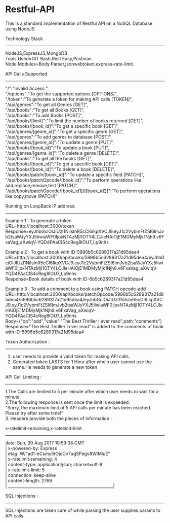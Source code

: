 # Restful-API

This is a standard implementation of Restful API on a NoSQL Database using NodeJS.

Technology Stack
___________________________________________________________________________________________________________________________________
NodeJS,ExpressJS,MongoDB <br>
Tools Used=GIT Bash,Rest Easy,Postman<br>
Node Modules=Body Parser,jsonwebtoken,express-rate-limit.


API Calls Supported
___________________________________________________________________________________________________________________________________
"/":"Invalid Access	",<br>
"/options":"To get the supported options  [OPTIONS]",<br>
"/token":"To generate a token for making API calls  [TOKEN]",<br>
"/api/genres":"To get all Genres	[GET]",<br>
"/api/books":"To get all Books	[GET]",<br>
"/api/books":"To add Books	[POST]",<br>
"/api/books/[limit]":"To limit the number of books returned	[GET]",<br>
"/api/books/[book_id]":"To get a specific book	[GET]",<br>
"/api/genres/[genre_id]":"To get a specific genre	[GET]",<br>
"/api/genres":"To add genres to database	[POST]",<br>
"/api/genres/[genre_id]":"To update a genre	[PUT]",<br>
"/api/books/[book_id]":"To update a book	[PUT]",<br>
"/api/genres/[genre_id]":"To delete a genre	[DELETE]",<br>
"/api/books":"To get all the books	[GET]",<br>
"/api/books/[book_id]":"To get a specific book	[GET]",<br>
"/api/books/[book_id]":"To delete a book	[DELETE]",<br>
"/api/books/patch/[book_id]":"To update a specific field [PATCH]",<br>
"/api/books/patchOpcode/[book_id]":"To perform operations like add,replace,remove,test [PATCH]",<br>
"/api/books/patchOpcode/[book_id1]/[[book_id2]":"To perform operations like copy,move [PATCH]"<br>




Running on LoopBack IP address:
__________________________________________________________________________________________________________________________________

Example 1 : To generate a token<br>
URL=http://localhost:3000/token<br>
Response=eyJhbGciOiJIUzI1NiIsInR5cCI6IkpXVCJ9.eyJ1c2VybmFtZSI6ImJvb2tsaWJyYXJ5IiwiaWF0IjoxNTAzMjI1OTY4LCJleHAiOjE1MDMyMjk1Njh9.v6FxaVag_aXwiqV-YQD4PAaCIS4cReg8IOU7_Lp9nhs

Example 2 : To get a book with ID-5996b5c6289317a21d95dea4<br>
URL=http://localhost:3000/api/books/5996b5c6289317a21d95dea4/eyJhbGciOiJIUzI1NiIsInR5cCI6IkpXVCJ9.eyJ1c2VybmFtZSI6ImJvb2tsaWJyYXJ5IiwiaWF0IjoxNTAzMjI1OTY4LCJleHAiOjE1MDMyMjk1Njh9.v6FxaVag_aXwiqV-YQD4PAaCIS4cReg8IOU7_Lp9nhs<br>
Response=Book details of book with ID-6b5c6289317a21d95dea4<br>

Example 3 : To add a comment to a book using PATCH opcode-add<br>
URL=http://localhost:3000/api/books/patchOpcode/5996b5c6289317a21d95dea4/5996b5c6289317a21d95dea4/eyJhbGciOiJIUzI1NiIsInR5cCI6IkpXVCJ9.eyJ1c2VybmFtZSI6ImJvb2tsaWJyYXJ5IiwiaWF0IjoxNTAzMjI1OTY4LCJleHAiOjE1MDMyMjk1Njh9.v6FxaVag_aXwiqV-YQD4PAaCIS4cReg8IOU7_Lp9nhs<br>
Body={"op":"add","value":"The Best Thriller I ever read",path:"comments"}<br>
Response="The Best Thriller I ever read" is added to the comments of book with ID-5996b5c6289317a21d95dea4<br>


Token Authorization :
____________________________________________________________________________________________________________________________________

1.  user needs to provide a valid token for making API calls. <br>
2.  Generated token LASTS for 1 Hour after whcih user cannot use the same.He needs to generate a new token<br>

API Call Limiting :
____________________________________________________________________________________________________________________________________
1.The Calls are limited to 5 per minute after which user needs to wait for a minute.<br>
2.The following response is sent once the limit is exceeded:<br>
"Sorry, the maximum limit of 5 API calls per minute has been reached. Please try after some time!"<br>
3. Headers provide both the pieces of information :<br>

x-ratelimit-remaining,x-ratelimit-limit<br>

_____________________________________________________
date: Sun, 20 Aug 2017 10:59:08 GMT <br>            |
x-powered-by: Express      <br>                     |
etag: W/"ad1-eCsmy5tOjoCv7ugSFbgv8WIMiuE" <br>      |
x-ratelimit-remaining: 4             <br>           |
content-type: application/json; charset=utf-8 <br>  |
x-ratelimit-limit: 5                    <br>        |
connection: keep-alive                <br>          |
content-length: 2769                  <br>          |
____________________________________________________|



SQL Injections :
____________________________________________________________________________________________________________________________________
SQL Injections are taken care of while parsing the user supplies params to API calls.



